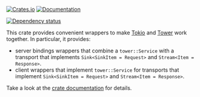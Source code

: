 [![Crates.io](https://img.shields.io/crates/v/tokio-tower.svg)](https://crates.io/crates/tokio-tower)
[![Documentation](https://docs.rs/tokio-tower/badge.svg)](https://docs.rs/tokio-tower/)
<!--
[![Build Status](https://dev.azure.com/tower-rs/tower-rs/_apis/build/status/tokio-tower?branchName=master)](https://dev.azure.com/tower-rs/tower-rs/_build/latest?definitionId=10&branchName=master)
[![Codecov](https://codecov.io/github/tower-rs/tokio-tower/coverage.svg?branch=master)](https://codecov.io/gh/tower-rs/tokio-tower)
-->
[![Dependency status](https://deps.rs/repo/github/tower-rs/tokio-tower/status.svg)](https://deps.rs/repo/github/tower-rs/tokio-tower)


This crate provides convenient wrappers to make
[Tokio](https://tokio.rs) and [Tower](https://github.com/tower-rs/tower)
work together. In particular, it provides:

 - server bindings wrappers that combine a `tower::Service` with a
   transport that implements `Sink<SinkItem = Request>` and `Stream<Item
   = Response>`.
 - client wrappers that implement `tower::Service` for transports that
   implement `Sink<SinkItem = Request>` and `Stream<Item = Response>`.

Take a look at the [crate documentation](https://docs.rs/tokio-tower)
for details.
